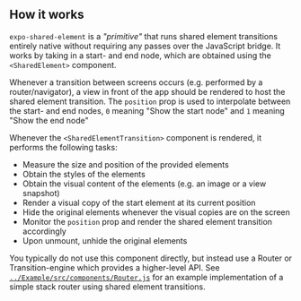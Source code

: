 ## How it works

`expo-shared-element` is a _"primitive"_ that runs shared element transitions entirely native without requiring any passes over the JavaScript bridge. It works by taking in a start- and end node, which are obtained using the `<SharedElement>` component.

Whenever a transition between screens occurs (e.g. performed by a router/navigator), a view in front of the app should be rendered to host the shared element transition. The `position` prop is used to interpolate between the start- and end nodes, `0` meaning "Show the start node" and `1` meaning "Show the end node"

Whenever the `<SharedElementTransition>` component is rendered, it performs the following tasks:

- Measure the size and position of the provided elements
- Obtain the styles of the elements
- Obtain the visual content of the elements (e.g. an image or a view snapshot)
- Render a visual copy of the start element at its current position
- Hide the original elements whenever the visual copies are on the screen
- Monitor the `position` prop and render the shared element transition accordingly
- Upon unmount, unhide the original elements

You typically do not use this component directly, but instead use a Router or Transition-engine which provides a higher-level API.
See [`../Example/src/components/Router.js`](../Example/src/components/Router.js) for an example implementation of a simple stack router using
shared element transitions.